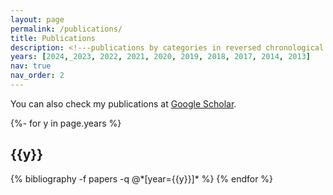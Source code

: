 ```yaml
---
layout: page
permalink: /publications/
title: Publications
description: <!---publications by categories in reversed chronological order. generated by jekyll-scholar.--->
years: [2024,_2023, 2022, 2021, 2020, 2019, 2018, 2017, 2014, 2013]
nav: true
nav_order: 2
---
```


You can also check my publications at [Google Scholar](https://scholar.google.com/citations?user=1Ie3QuMAAAAJ&hl=en&oi=ao).

<div class="publications">

{%- for y in page.years %}
  <h2 class="year">{{y}}</h2>
  {% bibliography -f papers -q @*[year={{y}}]* %}
{% endfor %}

</div>
